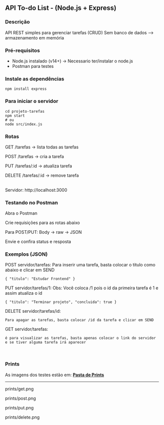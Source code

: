 ## API To-do List - (Node.js + Express)


###  Descrição
API REST simples para gerenciar tarefas (CRUD)
Sem banco de dados —> armazenamento em memória

### Pré-requisitos
- Node.js instalado (v14+) -> Necessario ter/instalar o node.js
- Postman para testes

### Instale as dependências
```
npm install express
```

### Para iniciar o servidor
```
cd projeto-tarefas
npm start
# ou
node src/index.js
```

### Rotas

GET /tarefas -> lista todas as tarefas

POST /tarefas -> cria a tarefa

PUT /tarefas/:id -> atualiza tarefa

DELETE /tarefas/:id -> remove tarefa

<br>
Servidor: http://localhost:3000

### Testando no Postman

Abra o Postman

Crie requisições para as rotas abaixo

Para POST/PUT: Body → raw → JSON

Envie e confira status e resposta
<br>
### Exemplos (JSON)

POST servidor/tarefas:
Para inserir uma tarefa, basta colocar o titulo como abaixo e clicar em SEND
```
{ "titulo": "Estudar Frontend" }
```

PUT servidor/tarefas/1:
Obs: Você coloca /1 pois o id da primeira tarefa é 1 e assim atualiza o id
```
{ "titulo": "Terminar projeto", "concluida": true }
```

DELETE servidor/tarefas/id:
```
Para apagar as tarefas, basta colocar /id da tarefa e clicar em SEND
```

GET servidor/tarefas:
```
é para visualizar as tarefas, basta apenas colocar o link do servidor e se tiver alguma tarefa irá aparecer
```
<br>

### Prints 

As imagens dos testes estão em: [**Pasta de Prints**](projeto-tarefas/prints)

---

prints/get.png

prints/post.png

prints/put.png

prints/delete.png





